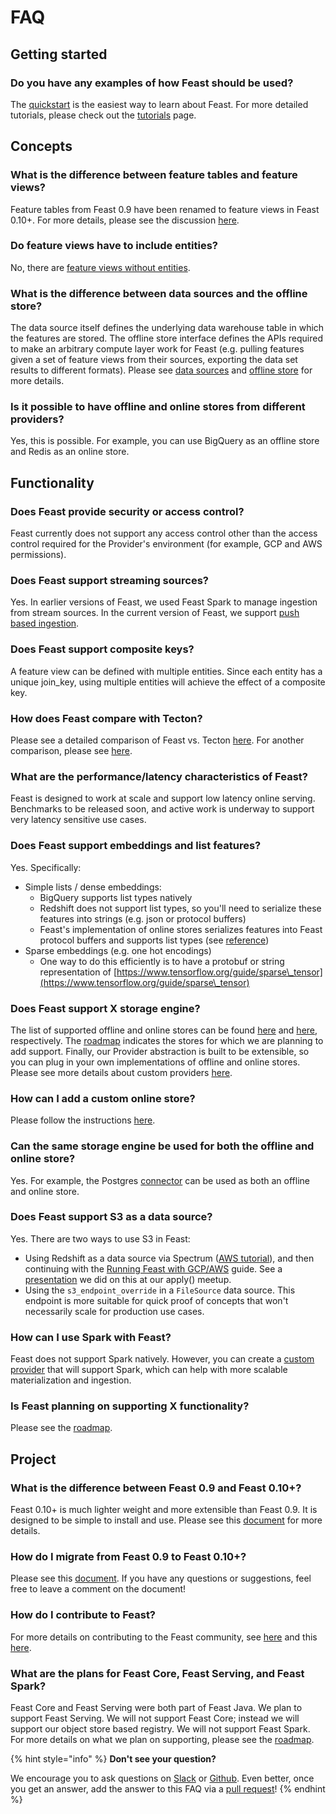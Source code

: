 # FAQ

## Getting started

### Do you have any examples of how Feast should be used?

The [quickstart](quickstart.md) is the easiest way to learn about Feast. For more detailed tutorials, please check out the [tutorials](../tutorials/tutorials-overview.md) page.

## Concepts

### What is the difference between feature tables and feature views?

Feature tables from Feast 0.9 have been renamed to feature views in Feast 0.10+. For more details, please see the discussion [here](https://github.com/feast-dev/feast/issues/1583).

### Do feature views have to include entities?

No, there are [feature views without entities](concepts/feature-view.md#feature-views-without-entities).

### What is the difference between data sources and the offline store?

The data source itself defines the underlying data warehouse table in which the features are stored. The offline store interface defines the APIs required to make an arbitrary compute layer work for Feast (e.g. pulling features given a set of feature views from their sources, exporting the data set results to different formats). Please see [data sources](concepts/data-source.md) and [offline store](architecture-and-components/offline-store.md) for more details.

### Is it possible to have offline and online stores from different providers?

Yes, this is possible. For example, you can use BigQuery as an offline store and Redis as an online store.

## Functionality

### Does Feast provide security or access control?

Feast currently does not support any access control other than the access control required for the Provider's environment (for example, GCP and AWS permissions).

### Does Feast support streaming sources?

Yes. In earlier versions of Feast, we used Feast Spark to manage ingestion from stream sources. In the current version of Feast, we support [push based ingestion](../reference/alpha-stream-ingestion.md).

### Does Feast support composite keys?

A feature view can be defined with multiple entities. Since each entity has a unique join\_key, using multiple entities will achieve the effect of a composite key.

### How does Feast compare with Tecton?

Please see a detailed comparison of Feast vs. Tecton [here](https://www.tecton.ai/feast/). For another comparison, please see [here](https://mlops.community/learn/feature-store/).

### What are the performance/latency characteristics of Feast?

Feast is designed to work at scale and support low latency online serving. Benchmarks to be released soon, and active work is underway to support very latency sensitive use cases.

### Does Feast support embeddings and list features?

Yes. Specifically:

* Simple lists / dense embeddings:
  * BigQuery supports list types natively
  * Redshift does not support list types, so you'll need to serialize these features into strings (e.g. json or protocol buffers)
  * Feast's implementation of online stores serializes features into Feast protocol buffers and supports list types (see [reference](https://github.com/feast-dev/feast/blob/master/docs/specs/online\_store\_format.md#appendix-a-value-proto-format))
* Sparse embeddings (e.g. one hot encodings)
  * One way to do this efficiently is to have a protobuf or string representation of [https://www.tensorflow.org/guide/sparse\_tensor](https://www.tensorflow.org/guide/sparse\_tensor)

### Does Feast support X storage engine?

The list of supported offline and online stores can be found [here](../reference/offline-stores/) and [here](../reference/online-stores/), respectively. The [roadmap](../roadmap.md) indicates the stores for which we are planning to add support. Finally, our Provider abstraction is built to be extensible, so you can plug in your own implementations of offline and online stores. Please see more details about custom providers [here](../how-to-guides/creating-a-custom-provider.md).

### How can I add a custom online store?

Please follow the instructions [here](../how-to-guides/adding-support-for-a-new-online-store.md).

### Can the same storage engine be used for both the offline and online store?

Yes. For example, the Postgres [connector](https://github.com/nossrannug/feast-postgres) can be used as both an offline and online store.

### Does Feast support S3 as a data source?

Yes. There are two ways to use S3 in Feast:

* Using Redshift as a data source via Spectrum ([AWS tutorial](https://docs.aws.amazon.com/redshift/latest/dg/tutorial-nested-data-create-table.html)), and then continuing with the [Running Feast with GCP/AWS](../how-to-guides/feast-gcp-aws/) guide. See a [presentation](https://youtu.be/pMFbRJ7AnBk?t=9463) we did on this at our apply() meetup.
* Using the `s3_endpoint_override` in a `FileSource` data source. This endpoint is more suitable for quick proof of concepts that won't necessarily scale for production use cases.

### How can I use Spark with Feast?

Feast does not support Spark natively. However, you can create a [custom provider](../how-to-guides/creating-a-custom-provider.md) that will support Spark, which can help with more scalable materialization and ingestion.

### Is Feast planning on supporting X functionality?

Please see the [roadmap](../roadmap.md).

## Project

### What is the difference between Feast 0.9 and Feast 0.10+?

Feast 0.10+ is much lighter weight and more extensible than Feast 0.9. It is designed to be simple to install and use. Please see this [document](https://docs.google.com/document/d/1AOsr\_baczuARjCpmZgVd8mCqTF4AZ49OEyU4Cn-uTT0) for more details.

### How do I migrate from Feast 0.9 to Feast 0.10+?

Please see this [document](https://docs.google.com/document/d/1AOsr\_baczuARjCpmZgVd8mCqTF4AZ49OEyU4Cn-uTT0). If you have any questions or suggestions, feel free to leave a comment on the document!

### How do I contribute to Feast?

For more details on contributing to the Feast community, see [here](../community.md) and this [here](../project/contributing.md).

### What are the plans for Feast Core, Feast Serving, and Feast Spark?

Feast Core and Feast Serving were both part of Feast Java. We plan to support Feast Serving. We will not support Feast Core; instead we will support our object store based registry. We will not support Feast Spark. For more details on what we plan on supporting, please see the [roadmap](../roadmap.md).

{% hint style="info" %}
**Don't see your question?**

We encourage you to ask questions on [Slack](https://slack.feast.dev) or [Github](https://github.com/feast-dev/feast). Even better, once you get an answer, add the answer to this FAQ via a [pull request](../project/development-guide.md)!
{% endhint %}
